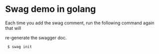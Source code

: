 # Swag demo in golang

Each time you add the swag comment, run the following command again that will 

re-generate the swagger doc. 

```shell
 $ swag init
```
